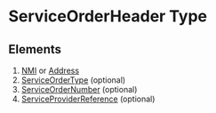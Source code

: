 # ServiceOrderHeader Type

## Elements

1. [NMI](../Common_r43/NMI) or [Address](../ClientInformation_r42/Address.md)
2. [ServiceOrderType](ServiceOrderTypeBase.md) (optional)
3. [ServiceOrderNumber](../Common_r43/UniqueIdentifier.md) (optional)
4. [ServiceProviderReference](../Common_r43/UniqueIdentifier.md) (optional)